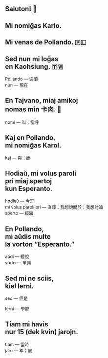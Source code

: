 ## Saluton! 👋

## Mi nomiĝas Karlo.


## Mi venas de Pollando. 🇵🇱

## Sed nun mi loĝas<br/> en Kaohsiung. 🇹🇼

Pollando &mdash; 波蘭 \
nun &mdash; 現在


## En Tajvano, miaj amikoj<br/> nomas min 卡肉. 🥩

nomi &mdash; 叫；稱呼



## Kaj en Pollando,<br/> mi nomiĝas Karol.

kaj &mdash; 與；而


## Hodiaŭ, mi volus paroli<br/> pri miaj spertoj<br/> kun Esperanto.

hodiaŭ &mdash; 今天 \
mi volus paroli pri &mdash; 直譯：我想說關於；我想討論 \
sperto &mdash; 經驗


## En Pollando,<br/> mi aŭdis multe<br/> la vorton &ldquo;Esperanto.&rdquo;

aŭdi &mdash; 聽說 \
vorto &mdash; 單詞


## Sed mi ne sciis,<br/> kiel lerni.

sed &mdash; 但是

lerni &mdash; 學習


## Tiam mi havis<br/> nur 15 (dek kvin) jarojn.

tiam &mdash; 當時 \
jaro &mdash; 年；歲
